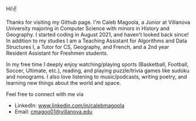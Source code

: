 Hi!✌️

Thanks for visiting my Github page. I'm Caleb Magoola, a Junior at Villanova University majoring in Computer Science with minors in History and Geography. I started coding in August 2021, and haven't looked back since! In addition to my studies I am a Teaching Assistant for Algorithms and Data Structures I, a Tutor for CS, Geography, and French, and a 2nd year Resident Assistant for Freshmen students.

In my free time I deeply enjoy watching/playing sports (Basketball, Football, Soccer, Ultimate, etc.), reading, and playing puzzle/trivia games like sudoku and nonograms. I also love listening to music/podcasts, writing poetry, and learning new things about the world and space.

Feel free to connect with me via 
- LinkedIn: www.linkedin.com/in/calebmagoola
- Email: cmagoo01@villanova.edu
